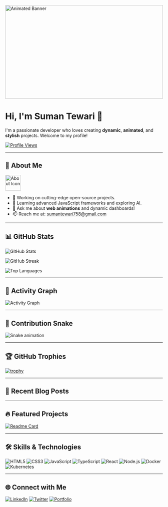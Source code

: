 <!-- Animated Header Banner -->
<img src="https://raw.githubusercontent.com/SumanChettri/banner-repo/main/animated-banner.gif" alt="Animated Banner" style="width:100%; max-height:300px;">

# Hi, I'm **Suman Tewari** 👋

I'm a passionate developer who loves creating **dynamic**, **animated**, and **stylish** projects. Welcome to my profile!

[![Profile Views](https://komarev.com/ghpvc/?username=SumanChettri&color=blue&style=flat-square)](https://github.com/SumanChettri)

---

## 🚀 About Me

<!-- Animated section icon -->
<img src="https://raw.githubusercontent.com/SumanChettri/assets/main/about-icon.gif" alt="About Icon" style="width:50px;">

- 🔭 Working on cutting-edge open-source projects.
- 🌱 Learning advanced JavaScript frameworks and exploring AI.
- 💬 Ask me about **web animations** and dynamic dashboards!
- 📫 Reach me at: [sumantewari758@gmail.com](mailto:sumantewari758@gmail.com)

---

## 📊 GitHub Stats

![GitHub Stats](https://github-readme-stats.vercel.app/api?username=SumanChettri&show_icons=true&theme=tokyonight&count_private=true&hide=issues&border_radius=10)

![GitHub Streak](https://streak-stats.demolab.com/?user=SumanChettri&theme=tokyonight&hide_border=true)

![Top Languages](https://github-readme-stats.vercel.app/api/top-langs/?username=SumanChettri&layout=compact&theme=tokyonight&langs_count=8)

---

## 🌱 Activity Graph

![Activity Graph](https://github-readme-activity-graph.vercel.app/graph?username=SumanChettri&theme=react-dark&hide_border=true&bg_color=0D1117)

---

## 🐍 Contribution Snake

![Snake animation](https://github.com/SumanChettri/SumanChettri/blob/output/github-contribution-grid-snake.svg)

---

## 🏆 GitHub Trophies

[![trophy](https://github-profile-trophy.vercel.app/?username=SumanChettri&theme=radical&column=4)](https://github.com/ryo-ma/github-profile-trophy)

---

## 📝 Recent Blog Posts

<!-- BLOG-POST-LIST:START -->
<!-- BLOG-POST-LIST:END -->

---

## 🔥 Featured Projects

[![Readme Card](https://github-readme-stats.vercel.app/api/pin/?username=SumanChettri&repo=Organic&theme=tokyonight)](https://github.com/SumanChettri/Organic)

---

## 🛠 Skills & Technologies

![HTML5](https://img.shields.io/badge/HTML5-E34F26?style=flat&logo=html5&logoColor=white)
![CSS3](https://img.shields.io/badge/CSS3-1572B6?style=flat&logo=css3&logoColor=white)
![JavaScript](https://img.shields.io/badge/JavaScript-F7DF1E?style=flat&logo=javascript&logoColor=black)
![TypeScript](https://img.shields.io/badge/TypeScript-007ACC?style=flat&logo=typescript&logoColor=white)
![React](https://img.shields.io/badge/React-61DAFB?style=flat&logo=react&logoColor=black)
![Node.js](https://img.shields.io/badge/Node.js-43853D?style=flat&logo=node.js&logoColor=white)
![Docker](https://img.shields.io/badge/Docker-2496ED?style=flat&logo=docker&logoColor=white)
![Kubernetes](https://img.shields.io/badge/Kubernetes-326CE5?style=flat&logo=kubernetes&logoColor=white)

---

## 🌐 Connect with Me

[![LinkedIn](https://img.shields.io/badge/LinkedIn-blue?style=for-the-badge&logo=linkedin)](https://www.linkedin.com/in/YourProfile/)
[![Twitter](https://img.shields.io/badge/Twitter-1DA1F2?style=for-the-badge&logo=twitter)](https://twitter.com/YourProfile)
[![Portfolio](https://img.shields.io/badge/Portfolio-000000?style=for-the-badge&logo=vercel)](https://YourPortfolio.com)
